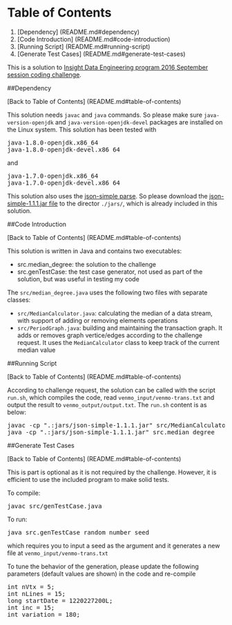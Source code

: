 # Table of Contents

1. [Dependency] (README.md#dependency)
2. [Code Introduction] (README.md#code-introduction)
3. [Running Script] (README.md#running-script)
4. [Generate Test Cases] (README.md#generate-test-cases)

This is a solution to [Insight Data Engineering program 2016 September session coding challenge](https://github.com/InsightDataScience/coding-challenge).

##Dependency 

[Back to Table of Contents] (README.md#table-of-contents)

This solution needs `javac` and `java` commands. So please make sure `java-version-openjdk` and `java-version-openjdk-devel` packages are installed on the Linux system.
This solution has been tested with 
<pre>
java-1.8.0-openjdk.x86_64
java-1.8.0-openjdk-devel.x86_64
</pre>
and
<pre>
java-1.7.0-openjdk.x86_64
java-1.7.0-openjdk-devel.x86_64
</pre>

This solution also uses the [json-simple parse](https://code.google.com/archive/p/json-simple/). So please download the [json-simple-1.1.1.jar file](http://json-simple.googlecode.com/files/json-simple-1.1.1.jar) to the director `./jars/`, which is already included in this solution.

##Code Introduction

[Back to Table of Contents] (README.md#table-of-contents)

This solution is written in Java and contains two executables:
- src.median\_degree: the solution to the challenge
- src.genTestCase: the test case generator, not used as part of the solution, but was useful in testing my code

The `src/median_degree.java` uses the following two files with separate classes:
- `src/MedianCalculator.java`: calculating the median of a data stream, with support of adding or removing elements operations
- `src/PeriodGraph.java`: building and maintaining the transaction graph. It adds or removes graph vertice/edges according to the challenge request. It uses the `MedianCalculator` class to keep track of the current median value

##Running Script

[Back to Table of Contents] (README.md#table-of-contents)

According to challenge request, the solution can be called with the script `run.sh`, which compiles the code, read `venmo_input/venmo-trans.txt` and output the result to `venmo_output/output.txt`. The `run.sh` content is as below:
<pre>
javac -cp ".:jars/json-simple-1.1.1.jar" src/MedianCalculator.java src/PeriodGraph.java src/median_degree.java
java -cp ".:jars/json-simple-1.1.1.jar" src.median_degree
</pre>

##Generate Test Cases

[Back to Table of Contents] (README.md#table-of-contents)

This is part is optional as it is not required by the challenge. However, it is efficient to use the included program to make solid tests.

To compile:
<pre>
javac src/genTestCase.java
</pre>

To run:
<pre>
java src.genTestCase random_number_seed
</pre>
which requires you to input a seed as the argument and it generates a new file at `venmo_input/venmo-trans.txt`

To tune the behavior of the generation, please update the following parameters (default values are shown) in the code and re-compile
<pre>
int nVtx = 5;
int nLines = 15;
long startDate = 1220227200L;
int inc = 15;
int variation = 180;
</pre>
